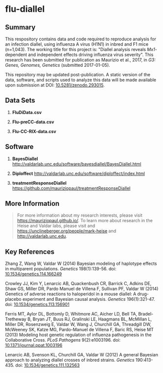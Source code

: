 flu-diallel
===========

## Summary

This respository contains data and code required to reproduce analysis for an infection diallel, using influenza A virus (H1N1) in inbred and F1 mice (n=1,043). The working title for this project is: "Diallel analysis reveals _Mx1_-dependent and independent effects driving influenza virus severity". This research has been submitted for publication as Maurizio et al., 2017, in *G3: Genes, Genomes, Genetics* (submitted 2017-01-05).

This repository may be updated post-publication. A static version of the data, software, and scripts used to analyze this data will be made available upon submission at DOI: [10.5281/zenodo.293015](http://dx.doi.org/10.5281/zenodo.293015).

## Data Sets

1. **FluDiData.csv**

2. **Flu-preCC-data.csv**

3. **Flu-CC-RIX-data.csv**

## Software

1. **BayesDiallel** http://valdarlab.unc.edu/software/bayesdiallel/BayesDiallel.html

2. **Diploffect** http://valdarlab.unc.edu/software/diploffect/index.html

3. **treatmentResponseDiallel** https://github.com/mauriziopaul/treatmentResponseDiallel

## More Information

> For more information about my research interests, please visit https://mauriziopaul.github.io/.
> To learn more about research in the Heise and Valdar labs, please visit and https://unclineberger.org/people/mark-heise and http://valdarlab.unc.edu.

## Key References

Zhang Z, Wang W, Valdar W (2014) Bayesian modeling of haplotype effects in multiparent populations. *Genetics* 198(1):139-56. doi: [10.1534/genetics.114.166249](http://dx.doi.org/10.1534/genetics.114.166249)

Crowley JJ, Kim Y, Lenarcic AB, Quackenbush CR, Barrick C, Adkins DE, Shaw GS, Miller DR, Pardo Manuel de Villena F, Sullivan PF, Valdar W (2014) Genetics of adverse reactions to haloperidol in a mouse diallel: A drug-placebo experiment and Bayesian causal analysis. *Genetics* 196(1):321-47. doi: [10.1534/genetics.113.156901](http://dx.doi.org/10.1534/genetics.113.156901)

Ferris MT, Aylor DL, Bottomly D, Whitmore AC, Aicher LD, Bell TA, Bradel-Tretheway B, Bryan JT, Buus RJ, Gralinski LE, Haagmans BL, McMillan L, Miller DR, Rosenzweig E, Valdar W, Wang J, Churchill GA, Threadgill DW, McWeeney SK, Katze MG, Pardo-Manuel de Villena F, Baric RS, Heise MT (2013) Modeling host genetic regulation of influenza pathogenesis in the Collaborative Cross. *PLoS Pathogens* 9(2):e1003196. doi: [10.1371/journal.ppat.1003196](http://dx.doi.org/10.1371/journal.ppat.1003196)

Lenarcic AB, Svenson KL, Churchill GA, Valdar W (2012) A general Bayesian approach to analyzing diallel crosses of inbred strains. *Genetics* 190:413-435. doi: [10.1534/genetics.111.132563](http://dx.doi.org/10.1534/genetics.111.132563)
